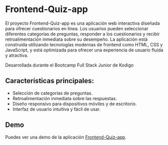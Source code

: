 # Frontend-Quiz-app

El proyecto Frontend-Quiz-app es una aplicación web interactiva diseñada para ofrecer cuestionarios en línea. Los usuarios pueden seleccionar diferentes categorías de preguntas, responder a los cuestionarios y recibir retroalimentación inmediata sobre su desempeño. La aplicación está construida utilizando tecnologías modernas de frontend como HTML, CSS y JavaScript, y está optimizada para ofrecer una experiencia de usuario fluida y atractiva.

Desarrollada durante el Bootcamp Full Stack Junior de Kodigo

## Características principales:

* Selección de categorías de preguntas.
* Retroalimentación inmediata sobre las respuestas.
* Diseño responsivo para dispositivos móviles y de escritorio.
* Interfaz de usuario intuitiva y fácil de usar.

## Demo

Puedes ver una demo de la aplicación 
[Frontend-Quiz-app](https://quizz-app-grupo4.netlify.app/).